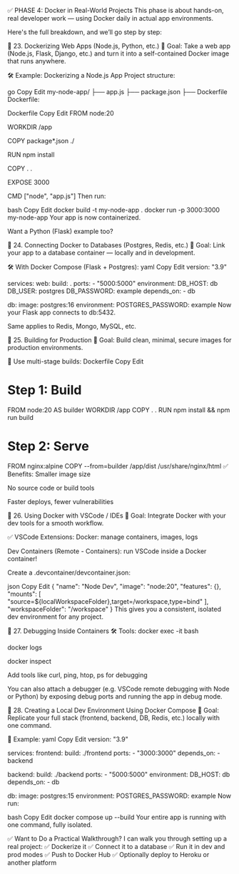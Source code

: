 ✅ PHASE 4: Docker in Real-World Projects
This phase is about hands-on, real developer work — using Docker daily in actual app environments.

Here's the full breakdown, and we’ll go step by step:

🔷 23. Dockerizing Web Apps (Node.js, Python, etc.)
🧠 Goal:
Take a web app (Node.js, Flask, Django, etc.) and turn it into a self-contained Docker image that runs anywhere.

🛠️ Example: Dockerizing a Node.js App
Project structure:

go
Copy
Edit
my-node-app/
├── app.js
├── package.json
├── Dockerfile
Dockerfile:

Dockerfile
Copy
Edit
FROM node:20

WORKDIR /app

COPY package*.json ./

RUN npm install

COPY . .

EXPOSE 3000

CMD ["node", "app.js"]
Then run:

bash
Copy
Edit
docker build -t my-node-app .
docker run -p 3000:3000 my-node-app
Your app is now containerized.

Want a Python (Flask) example too?

🔷 24. Connecting Docker to Databases (Postgres, Redis, etc.)
🧠 Goal:
Link your app to a database container — locally and in development.

🛠️ With Docker Compose (Flask + Postgres):
yaml
Copy
Edit
version: "3.9"

services:
  web:
    build: .
    ports:
      - "5000:5000"
    environment:
      DB_HOST: db
      DB_USER: postgres
      DB_PASSWORD: example
    depends_on:
      - db

  db:
    image: postgres:16
    environment:
      POSTGRES_PASSWORD: example
Now your Flask app connects to db:5432.

Same applies to Redis, Mongo, MySQL, etc.

🔷 25. Building for Production
🧠 Goal:
Build clean, minimal, secure images for production environments.

🔧 Use multi-stage builds:
Dockerfile
Copy
Edit
# Step 1: Build
FROM node:20 AS builder
WORKDIR /app
COPY . .
RUN npm install && npm run build

# Step 2: Serve
FROM nginx:alpine
COPY --from=builder /app/dist /usr/share/nginx/html
✅ Benefits:
Smaller image size

No source code or build tools

Faster deploys, fewer vulnerabilities

🔷 26. Using Docker with VSCode / IDEs
🧠 Goal:
Integrate Docker with your dev tools for a smooth workflow.

✅ VSCode Extensions:
Docker: manage containers, images, logs

Dev Containers (Remote - Containers): run VSCode inside a Docker container!

Create a .devcontainer/devcontainer.json:

json
Copy
Edit
{
  "name": "Node Dev",
  "image": "node:20",
  "features": {},
  "mounts": [
    "source=${localWorkspaceFolder},target=/workspace,type=bind"
  ],
  "workspaceFolder": "/workspace"
}
This gives you a consistent, isolated dev environment for any project.

🔷 27. Debugging Inside Containers
🛠️ Tools:
docker exec -it <container> bash

docker logs <container>

docker inspect <container>

Add tools like curl, ping, htop, ps for debugging

You can also attach a debugger (e.g. VSCode remote debugging with Node or Python) by exposing debug ports and running the app in debug mode.

🔷 28. Creating a Local Dev Environment Using Docker Compose
🧠 Goal:
Replicate your full stack (frontend, backend, DB, Redis, etc.) locally with one command.

🔧 Example:
yaml
Copy
Edit
version: "3.9"

services:
  frontend:
    build: ./frontend
    ports:
      - "3000:3000"
    depends_on:
      - backend

  backend:
    build: ./backend
    ports:
      - "5000:5000"
    environment:
      DB_HOST: db
    depends_on:
      - db

  db:
    image: postgres:15
    environment:
      POSTGRES_PASSWORD: example
Now run:

bash
Copy
Edit
docker compose up --build
Your entire app is running with one command, fully isolated.

✅ Want to Do a Practical Walkthrough?
I can walk you through setting up a real project:
✅ Dockerize it
✅ Connect it to a database
✅ Run it in dev and prod modes
✅ Push to Docker Hub
✅ Optionally deploy to Heroku or another platform